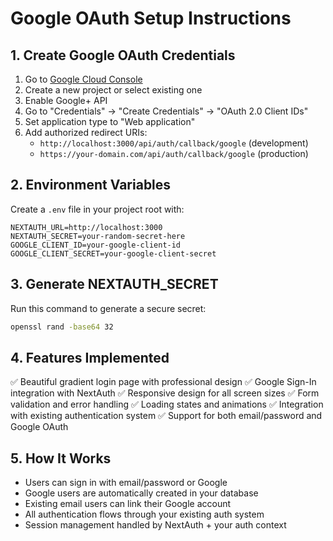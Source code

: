 # Google OAuth Setup Instructions

## 1. Create Google OAuth Credentials

1. Go to [Google Cloud Console](https://console.cloud.google.com/)
2. Create a new project or select existing one
3. Enable Google+ API
4. Go to "Credentials" → "Create Credentials" → "OAuth 2.0 Client IDs"
5. Set application type to "Web application"
6. Add authorized redirect URIs:
   - `http://localhost:3000/api/auth/callback/google` (development)
   - `https://your-domain.com/api/auth/callback/google` (production)

## 2. Environment Variables

Create a `.env` file in your project root with:

```
NEXTAUTH_URL=http://localhost:3000
NEXTAUTH_SECRET=your-random-secret-here
GOOGLE_CLIENT_ID=your-google-client-id
GOOGLE_CLIENT_SECRET=your-google-client-secret
```

## 3. Generate NEXTAUTH_SECRET

Run this command to generate a secure secret:
```bash
openssl rand -base64 32
```

## 4. Features Implemented

✅ Beautiful gradient login page with professional design
✅ Google Sign-In integration with NextAuth
✅ Responsive design for all screen sizes
✅ Form validation and error handling
✅ Loading states and animations
✅ Integration with existing authentication system
✅ Support for both email/password and Google OAuth

## 5. How It Works

- Users can sign in with email/password or Google
- Google users are automatically created in your database
- Existing email users can link their Google account
- All authentication flows through your existing auth system
- Session management handled by NextAuth + your auth context